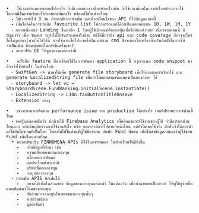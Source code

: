 	•	ใช้เวลาทำแบบทดสอบไปเท่าไร ถ้ามีเวลามากกว่านี้จะทำอะไรเพิ่ม ถ้าใช้เวลาน้อยในการทำโจทย์สามารถใช้โอกาสนี้ในการอธิบายได้ว่าอยากเพิ่มอะไร หรือแก้ไขในส่วนไหน
	  ⁃	ใช้เวลาทำไป 3 วัน ถ้าหากมีเวลาทำเพิ่ม และด้วยเงื่อนไขของ API ที่ให้ข้อมูลมาแค่นี้ 
	  ⁃	เพิ่มโลจิคในการบันทึก favourite list ให้สามารถแยกได้ว่าเป็นผลตอบแทน 1D, 1W, 1M, 1Y
	  ⁃	อยากเพิ่มหน้า Landing ขึ้นมาอีก 1 โดยผู้ใช้เพียงแค่ต้องกดปุ่มเพื่อไปต่อหน้าหลัก เนื่องจากตอนนี้ มีปัญหาว่า เมื่อ รันเทส จะทำให้ไปรันตัวแอพจริงด้วย ทำให้มีการยิง api และ code coverage ก้อาจจะโชว์ได้ไม่ถูกต้อง(หากไม่ใช้วิธีนี้ อาจใช้การเซ็ตโปรเจคให้รันเทสผ่าน cmd ซึ่งจะต้องให้เครื่องที่จะรันติดตั้งไลบรารี่ที่จำเป็นเพิ่ม ซึ่งจะยุ่งยากในการรันครั้งแรก)
	  ⁃	อยากปรับ UI ให้ดูสวยงามมากกว่านี้

	•	อะไรคือ feature ที่นำเข้ามาใช้ในการพัฒนา application นี้ กรุณาแนบ code snippet มาด้วยว่าใช้อย่างไร ในส่วนไหน
	  ⁃	SwiftGen -> นำมาใช้เพื่อ generate file storyboard เพื่อให้ง่ายต่อการเรียกใช้ และ generate LocalizedString file เพื่อทำให้แอพสามารถแสดงเป็นสองภาษา ได้ 
	  ⁃	storyboard -> let vc = StoryboardScene.FundRanking.initialScene.instantiate()
	  ⁃	LocalizedString -> L10n.favButtonTitleUnsave
	  ⁃	Extension ต่างๆ 

	•	เราจะสามารถติดตาม performance issue บน production ได้อย่างไร เคยมีประสบการณ์ด้านนี้ไหม
	  ⁃	เคยรู้และเคยเห็นว่า ปกติจะใช้ Firebase Analytics เพื่อติดตามการใช้งานของผู้ใช้ ว่ามีการกดส่วนไหนมาก หรือมีพฤติกรรมการใช้งานยังไง หรือ แอพเรามีการไปตายที่หน้าไหน แต่ยังไม่เคยใช้จริง ดังนั้นจึงได้ลองนำ มาใช้กับโปรเจคที่เป็นโจท โดยเพิ่มไปในส่วนที่ผู้ใช้มีการกด บันทึก Fund ที่ชอบ เพื่อให้ส่งข้อมูลกลับมาว่าผู้ใช้ชอบ Fund ชนิดไหนมากที่สุด 
	  •	อยากปรับปรุง FINNOMENA APIs ที่ใช้ในการพัฒนา ในส่วนไหนให้ดียิ่งขึ้น
	    ⁃	เพิ่มข้อมูลที่ส่งมา เช่น 
	    ⁃	ความเสี่ยงของแต่ละกองทุน 
	    ⁃	นโยบายการปันผล
	    ⁃	ผลประโยชน์ทางภาษี
	    ⁃	บริษัทที่ออกกองทุน 
    	⁃	กลยุทธ์การลงทุน
	  ⁃	หากเพิ่ม APIS อิกเส้นได้ 
	    ⁃	อยากให้เพิ่มในส่วนของ ข้อมูลของกองทุนแต่ละตัว ในแต่ละวัน เพื่อนำมาพอตเป็นกราฟ ให้ผู้ใช้ดูง่ายขึ้น และเห็นแนวโน้มของกองทุน
	    ⁃	สัดส่วนการลองทุนในพอตของกองทุนนั้นๆ 
	    ⁃	ค่าธรรมเนียม
	    ⁃	มูลค่าขั้นต่ำ

